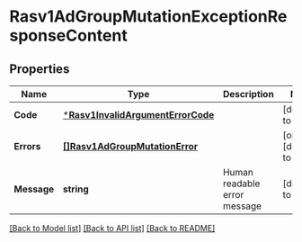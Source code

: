 # Rasv1AdGroupMutationExceptionResponseContent

## Properties
Name | Type | Description | Notes
------------ | ------------- | ------------- | -------------
**Code** | [***Rasv1InvalidArgumentErrorCode**](RASv1InvalidArgumentErrorCode.md) |  | [default to null]
**Errors** | [**[]Rasv1AdGroupMutationError**](RASv1AdGroupMutationError.md) |  | [optional] [default to null]
**Message** | **string** | Human readable error message | [default to null]

[[Back to Model list]](../README.md#documentation-for-models) [[Back to API list]](../README.md#documentation-for-api-endpoints) [[Back to README]](../README.md)

